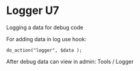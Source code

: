 # Logger U7

Logging a data for debug code


For adding data in log use hook:

`do_action("logger", $data );`

After debug data can view in admin: Tools / Logger
